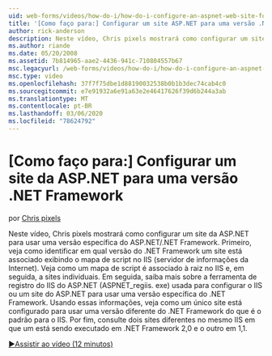 ```yaml
---
uid: web-forms/videos/how-do-i/how-do-i-configure-an-aspnet-web-site-for-a-net-framework-version
title: '[Como faço para:] Configurar um site ASP.NET para uma versão .NET Framework | Microsoft Docs'
author: rick-anderson
description: Neste vídeo, Chris pixels mostrará como configurar um site da ASP.NET para usar uma versão específica do ASP.NET/.NET Framework. Primeiro, veja como identificar o que v...
ms.author: riande
ms.date: 05/20/2008
ms.assetid: 7b814965-aae2-4436-941c-710804557b67
msc.legacyurl: /web-forms/videos/how-do-i/how-do-i-configure-an-aspnet-web-site-for-a-net-framework-version
msc.type: video
ms.openlocfilehash: 37f7f75dbe1d88190032538b0b1b3dec74cab4c0
ms.sourcegitcommit: e7e91932a6e91a63e2e46417626f39d6b244a3ab
ms.translationtype: MT
ms.contentlocale: pt-BR
ms.lasthandoff: 03/06/2020
ms.locfileid: "78624792"
---
```

# <a name="how-do-i-configure-an-aspnet-web-site-for-a-net-framework-version"></a>[Como faço para:] Configurar um site da ASP.NET para uma versão .NET Framework

por [Chris pixels](https://twitter.com/chrispels)

Neste vídeo, Chris pixels mostrará como configurar um site da ASP.NET para usar uma versão específica do ASP.NET/.NET Framework. Primeiro, veja como identificar em qual versão do .NET Framework um site está associado exibindo o mapa de script no IIS (servidor de informações da Internet). Veja como um mapa de script é associado à raiz no IIS e, em seguida, a sites individuais. Em seguida, saiba mais sobre a ferramenta de registro do IIS do ASP.NET (ASPNET\_regiis. exe) usada para configurar o IIS ou um site do ASP.NET para usar uma versão específica do .NET Framework. Usando essas informações, veja como um único site está configurado para usar uma versão diferente do .NET Framework do que é o padrão para o IIS. Por fim, consulte dois sites diferentes no mesmo IIS em que um está sendo executado em .NET Framework 2,0 e o outro em 1,1.

[&#9654;Assistir ao vídeo (12 minutos)](https://channel9.msdn.com/Blogs/ASP-NET-Site-Videos/how-do-i-configure-an-aspnet-web-site-for-a-net-framework-version)
